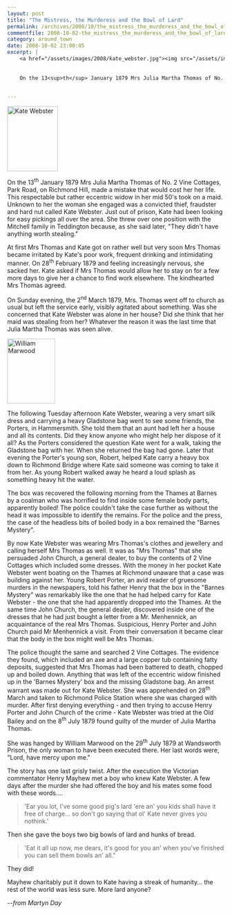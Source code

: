 ```yaml
---
layout: post
title: "The Mistress, the Murderess and the Bowl of Lard"
permalink: /archives/2008/10/the_mistress_the_murderess_and_the_bowl_of_lard.html
commentfile: 2008-10-02-the_mistress_the_murderess_and_the_bowl_of_lard
category: around_town
date: 2008-10-02 23:00:05
excerpt: |
    <a href="/assets/images/2008/kate_webster.jpg"><img src="/assets/images/2008/kate_webster-thumb.jpg" width="117" height="150" alt="Kate Webster" class="photo right" /></a>
    
    
    On the 13<sup>th</sup> January 1879 Mrs Julia Martha Thomas of No. 2 Vine Cottages, Park Road, on Richmond Hill, made a mistake that would cost her her life. This respectable but rather eccentric widow in her mid 50's took on a maid. Unknown to her the woman she engaged was a convicted thief, fraudster and hard nut called Kate Webster. Just out of prison, Kate had been looking for easy pickings all over the area. She threw over one position with the Mitchell family in Teddington because, as she said later, "They didn't have anything worth stealing."
    

---
```


<a href="/assets/images/2008/kate_webster.jpg"><img src="/assets/images/2008/kate_webster-thumb.jpg" width="117" height="150" alt="Kate Webster" class="photo right" /></a>

On the 13<sup>th</sup> January 1879 Mrs Julia Martha Thomas of No. 2 Vine Cottages, Park Road, on Richmond Hill, made a mistake that would cost her her life. This respectable but rather eccentric widow in her mid 50's took on a maid. Unknown to her the woman she engaged was a convicted thief, fraudster and hard nut called Kate Webster. Just out of prison, Kate had been looking for easy pickings all over the area. She threw over one position with the Mitchell family in Teddington because, as she said later, "They didn't have anything worth stealing."

At first Mrs Thomas and Kate got on rather well but very soon Mrs Thomas became irritated by Kate's poor work, frequent drinking and intimidating manner. On 28<sup>th</sup> February 1879 and feeling increasingly nervous, she sacked her. Kate asked if Mrs Thomas would allow her to stay on for a few more days to give her a chance to find work elsewhere. The kindhearted Mrs Thomas agreed.

On Sunday evening, the 2<sup>nd</sup> March 1879, Mrs. Thomas went off to church as usual but left the service early, visibly agitated about something. Was she concerned that Kate Webster was alone in her house? Did she think that her maid was stealing from her? Whatever the reason it was the last time that Julia Martha Thomas was seen alive.

<a href="/assets/images/2008/william_marwood.jpg"><img src="/assets/images/2008/william_marwood-thumb.jpg" width="111" height="150" alt="William Marwood" class="photo right" /></a>

The following Tuesday afternoon Kate Webster, wearing a very smart silk dress and carrying a heavy Gladstone bag went to see some friends, the Porters, in Hammersmith. She told them that an aunt had left her a house and all its contents. Did they know anyone who might help her dispose of it all? As the Porters considered the question Kate went for a walk, taking the Gladstone bag with her. When she returned the bag had gone. Later that evening the Porter's young son, Robert, helped Kate carry a heavy box down to Richmond Bridge where Kate said someone was coming to take it from her. As young Robert walked away he heard a loud splash as something heavy hit the water.

The box was recovered the following morning from the Thames at Barnes by a coalman who was horrified to find inside some female body parts, apparently boiled! The police couldn't take the case further as without the head it was impossible to identify the remains. For the police and the press, the case of the headless bits of boiled body in a box remained the "Barnes Mystery".

By now Kate Webster was wearing Mrs Thomas's clothes and jewellery and calling herself Mrs Thomas as well. It was as "Mrs Thomas" that she persuaded John Church, a general dealer, to buy the contents of 2 Vine Cottages which included some dresses. With the money in her pocket Kate Webster went boating on the Thames at Richmond unaware that a case was building against her. Young Robert Porter, an avid reader of gruesome murders in the newspapers, told his father Henry that the box in the "Barnes Mystery" was remarkably like the one that he had helped carry for Kate Webster - the one that she had apparently dropped into the Thames. At the same time John Church, the general dealer, discovered inside one of the dresses that he had just bought a letter from a Mr. Menhennick, an acquaintance of the real Mrs Thomas. Suspicious, Henry Porter and John Church paid Mr Menhennick a visit. From their conversation it became clear that the body in the box might well be Mrs Thomas.

The police thought the same and searched 2 Vine Cottages. The evidence they found, which included an axe and a large copper tub containing fatty deposits, suggested that Mrs Thomas had been battered to death, chopped up and boiled down. Anything that was left of the eccentric widow finished up in the 'Barnes Mystery' box and the missing Gladstone bag. An arrest warrant was made out for Kate Webster. She was apprehended on 28<sup>th</sup> March and taken to Richmond Police Station where she was charged with murder. After first denying everything - and then trying to accuse Henry Porter and John Church of the crime - Kate Webster was tried at the Old Bailey and on the 8<sup>th</sup> July 1879 found guilty of the murder of Julia Martha Thomas.

She was hanged by William Marwood on the 29<sup>th</sup> July 1879 at Wandsworth Prison, the only woman to have been executed there. Her last words were, "Lord, have mercy upon me."

The story has one last grisly twist. After the execution the Victorian commentator Henry Mayhew met a boy who knew Kate Webster. A few days after the murder she had offered the boy and his mates some food with these words....

> 'Ear you lot, I've some good pig's lard 'ere an' you kids shall have it free of charge... so don't go saying that ol' Kate never gives you nothink.'

Then she gave the boys two big bowls of lard and hunks of bread.

> 'Eat it all up now, me dears, it's good for you an' when you've finished you can sell them bowls an' all."

They did!

Mayhew charitably put it down to Kate having a streak of humanity... the rest of the world was less sure. More lard anyone?

<cite>--from Martyn Day</cite>
